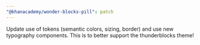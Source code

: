 ```yaml
---
"@khanacademy/wonder-blocks-pill": patch
---
```


Update use of tokens (semantic colors, sizing, border) and use new typography components.
This is to better support the thunderblocks theme!
